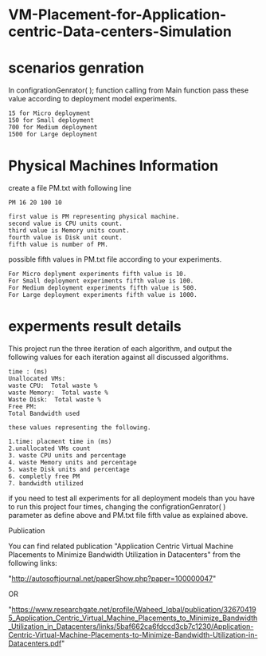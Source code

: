 # VM-Placement-for-Application-centric-Data-centers-Simulation

# scenarios genration 
  In configrationGenrator( ); function calling from Main function pass these value according to deployment model experiments.

    15 for Micro deployment
    150 for Small deployment
    700 for Medium deployment
    1500 for Large deployment

# Physical Machines Information
create a file PM.txt with following line
    
    PM 16 20 100 10

    first value is PM representing physical machine.
    second value is CPU units count.
    third value is Memory units count.
    fourth value is Disk unit count.
    fifth value is number of PM.
possible fifth values in PM.txt file according to your experiments.
    
    For Micro deplyment experiments fifth value is 10.
    For Small deployment experiments fifth value is 100.
    For Medium deployment experiments fifth value is 500.
    For Large deployment experiments fifth value is 1000.

# experments result details

This project run the three iteration of each algorithm, and output the following values for each iteration against all discussed algorithms.

    time : (ms)
    Unallocated VMs: 
    waste CPU:  Total waste %
    waste Memory:  Total waste % 
    Waste Disk:  Total waste % 
    Free PM: 
    Total Bandwidth used 
   
    these values representing the following.
    
    1.time: placment time in (ms)
    2.unallocated VMs count
    3. waste CPU units and percentage
    4. waste Memory units and percentage
    5. waste Disk units and percentage
    6. completly free PM
    7. bandwidth utilized
if you need to test all experiments for all deployment models than you have to run this project four times, changing the configrationGenrator( ) parameter as define above and PM.txt file fifth value as explained above.    

Publication

You can find related publication "Application Centric Virtual Machine Placements to Minimize Bandwidth Utilization in Datacenters" from the following links:

"http://autosoftjournal.net/paperShow.php?paper=100000047"

OR

"https://www.researchgate.net/profile/Waheed_Iqbal/publication/326704195_Application_Centric_Virtual_Machine_Placements_to_Minimize_Bandwidth_Utilization_in_Datacenters/links/5baf662ca6fdccd3cb7c1230/Application-Centric-Virtual-Machine-Placements-to-Minimize-Bandwidth-Utilization-in-Datacenters.pdf"

